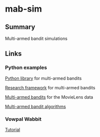 # mab-sim

## Summary

Multi-armed bandit simulations

## Links

### Python examples

[Python library][1000] for multi-armed bandits

[1000]: https://github.com/bgalbraith/bandits

[Research framework][1010] for multi-armed bandits

[1010]: https://github.com/SMPyBandits/SMPyBandits

[Multi-armed bandits][1020] for the MovieLens data

[1020]: https://github.com/jldbc/bandits

[Multi-armed bandit algorithms][1030]

[1030]: https://github.com/alison-carrera/mabalgs

### Vowpal Wabbit

[Tutorial][1040]

[1040]: https://vowpalwabbit.org/docs/vowpal_wabbit/python/latest/tutorials/python_first_steps.html


